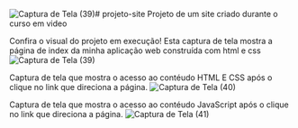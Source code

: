 ![Captura de Tela (39)](https://github.com/AndsonMaciel/projeto-site/assets/142698091/6e1c229f-5da7-49a5-a90b-987015ea29a8)# projeto-site
Projeto de um site criado durante o curso em video

Confira o visual do projeto em execução! Esta captura de tela mostra a página de index da minha aplicação web construída com html e css 
![Captura de Tela (39)](https://github.com/AndsonMaciel/projeto-site/assets/142698091/89d35c5a-1a5d-495f-9dc6-4ed754b9a5c9)

Captura de tela que mostra o acesso ao contéudo HTML E CSS após o clique no link que direciona a página.
![Captura de Tela (40)](https://github.com/AndsonMaciel/projeto-site/assets/142698091/ed561ce9-1273-4926-a8dc-a0cb6cb8b2a1)

Captura de tela que mostra o acesso ao contéudo JavaScript após o clique no link que direciona a página.
![Captura de Tela (41)](https://github.com/AndsonMaciel/projeto-site/assets/142698091/39abedf9-df81-4767-a22c-26c1c0fc3aef)
